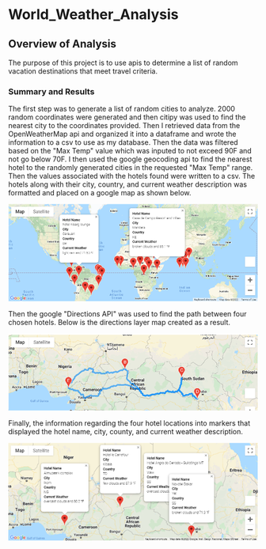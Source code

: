 # World_Weather_Analysis

## Overview of Analysis
The purpose of this project is to use apis to determine a list of random vacation destinations that meet travel criteria.

### Summary and Results
The first step was to generate a list of random cities to analyze. 2000 random coordinates were generated and then citipy was used to find the nearest city to the coordinates provided. Then I retrieved data from the OpenWeatherMap api 
and organized it into a dataframe and wrote the information to a csv to use as my database. Then the data was filtered based on the "Max Temp" value which was inputed to not exceed 90F and not go below 70F. I then used the google 
geocoding api to find the nearest hotel to the randomly generated cities in the requested "Max Temp" range. Then the values associated with the hotels found were written to a csv. The hotels along with their city, country, and current 
weather description was formatted and placed on a google map as shown below.

![](Vacation_Search/WeatherPy_vacation_map.png)

Then the google "Directions API" was used to find the path between four chosen hotels. Below is the directions layer map created as a result.

![](Vacation_Itinerary/WeatherPy_travel_map.png)

Finally, the information regarding the four hotel locations into markers that displayed the hotel name, city, county, and current weather description.

![](Vacation_Itinerary/WeatherPy_travel_map_markers.png)




 